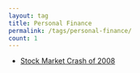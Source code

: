 ```yaml
---
layout: tag
title: Personal Finance
permalink: /tags/personal-finance/
count: 1
---
```


- [Stock Market Crash of 2008](https://blog.adithyavj.in/posts/stock-market-crash-2008/)
